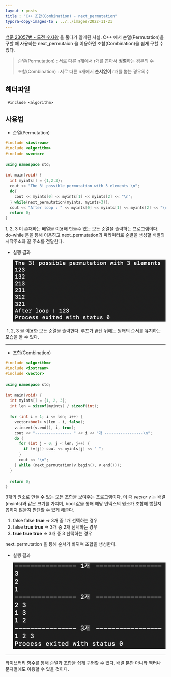 ```yaml
---
layout : posts
title : "C++ 조합(Combination) - next_permutation"
typora-copy-images-to : ../../images/2022-11-21
---
```


[백준 23057번 - 도전 숫자왕](https://www.acmicpc.net/problem/23057) 을 풀다가 알게된 사실. C++ 에서 순열(Permutation)을 구할 때 사용하는 next_permutaion 을 이용하면 조합(Combination)을 쉽게 구할 수 있다.

> 순열(Permutation) : 서로 다른 n개에서 r개를 뽑아서 **정렬**하는 경우의 수
>
> 조합(Combination) : 서로 다른 n개에서 **순서없이** r개를 뽑는 경우의수



## 헤더파일 

``` #include <algorithm>```

## 사용법

* 순열(Permutation)

```c++
#include <iostream>
#include <algorithm>
#include <vector>

using namespace std;

int main(void) {
  int myints[] = {1,2,3};
  cout << "The 3! possible permutation with 3 elements \n";
  do{
    cout << myints[0] << myints[1] << myints[2] << "\n";
  } while(next_permutation(myints, myints+3));
  cout << "After loop : " << myints[0] << myints[1] << myints[2] << "\n";
  return 0;
}
```

1, 2, 3 이 존재하는 배열을 이용해 만들수 있는 모든 순열을 출력하는 프로그램이다. do-while 문을 통해 이용하고 next_permutation의 파라미터로 순열을 생성할 배열의 시작주소와 끝 주소를 전달한다. 

* 실행 결과

  ![스크린샷 2022-11-21 오후 4.35.01](../images/2022-11-21/%EC%8A%A4%ED%81%AC%EB%A6%B0%EC%83%B7%202022-11-21%20%EC%98%A4%ED%9B%84%204.35.01.png)

​	1, 2, 3 을 이용한 모든 순열을 출력한다. 루프가 끝난 뒤에는 원래의 순서를 유지하는 모습을 볼 수 있다.

---

* 조합(Combination)

``` c++
#include <algorithm>
#include <iostream>
#include <vector>

using namespace std;

int main(void) {
  int myints[] = {1, 2, 3};
  int len = sizeof(myints) / sizeof(int);

  for (int i = 1; i <= len; i++) {
    vector<bool> v(len - i, false);
    v.insert(v.end(), i, true);
    cout << "---------------- " << i << "개 -----------------\n";
    do {
      for (int j = 0; j < len; j++) {
        if (v[j]) cout << myints[j] << " ";
      }
      cout << "\n";
    } while (next_permutation(v.begin(), v.end()));
  }

  return 0;
}
```

3개의 원소로 만들 수 있는 모든 조합을 보여주는 프로그램이다. 이 때 *vector v* 는 배열(myints)와 같은 크기를 가지며, bool 값을 통해 해당 인덱스의 원소가 조합에 뽑힐지 뽑히지 않을지 판단할 수 있게 해준다.

1. false false **true**  => 3개 중 1개 선택하는 경우
2. false **true** **true** => 3개 중 2개 선택하는 경우
3. **true** **true** **true** => 3개 중 3 선택하는 경우

next_permutation 을 통해 순서가 바뀌며 조합을 생성한다.

* 실행 결과

  ![스크린샷 2022-11-21 오후 4.55.39](../images/2022-11-21/%EC%8A%A4%ED%81%AC%EB%A6%B0%EC%83%B7%202022-11-21%20%EC%98%A4%ED%9B%84%204.55.39.png)

  

---

라이브러리 함수를 통해 순열과 조합을 쉽게 구현할 수 있다. 배열 뿐만 아니라 벡터나 문자열에도 이용할 수 있을 것이다.
